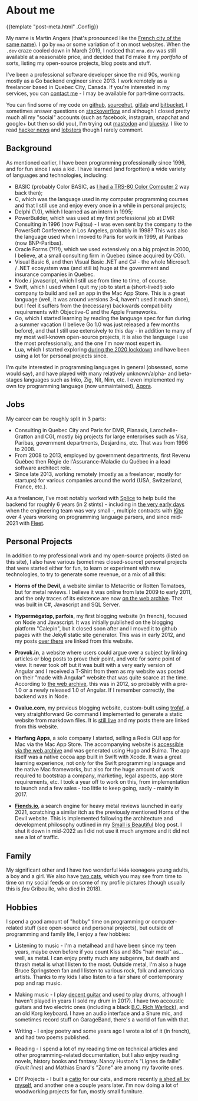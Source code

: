 # About me

{{template "post-meta.html" .Config}}

My name is Martin Angers (that's pronounced like the [French city of the same name][ville]).
I go by `mna` or some variation of it on most websites.
When the `.dev` craze cooled down in March 2019, I noticed that `mna.dev` was still
available at a reasonable price, and decided that I'd make it my *portfolio* of
sorts, listing my open-source projects, blog posts and stuff.

I've been a professional software developer since the mid 90s, working mostly as a Go
backend engineer since 2013. I work remotely as a freelancer based in Quebec City, Canada.
If you're interested in my services, you can [contact me][email] - I may be available for
part-time contracts.

You can find some of my code on [github], [sourcehut], [gitlab] and [bitbucket], I
sometimes answer questions on [stackoverflow] and although I closed pretty much
all my "social" accounts (such as facebook, instagram, snapchat and google+ but then
so did you), I'm trying out [mastodon] and [bluesky]. I like to read [hacker news][hn]
and [lobsters] though I rarely comment.

## Background

As mentioned earlier, I have been programming professionally since 1996, and for fun
since I was a kid. I have learned (and forgotten) a wide variety of languages and
technologies, including:

* BASIC (probably Color BASIC, as [I had a TRS-80 Color Computer 2][coco2] way back then);
* C, which was the language used in my computer programming courses and that I still use
  and enjoy every once in a while in personal projects;
* Delphi (1.0), which I learned as an intern in 1995;
* PowerBuilder, which was used at my first professional job at DMR Consulting in 1996 (now
  Fujitsu) - I was even sent by the company to the PowerSoft Conference in Los Angeles, probably
  in 1998? This was also the language used when I moved to Paris for work in 1999, at
  Paribas (now BNP-Paribas).
* Oracle Forms (?!?!), which we used extensively on a big project in 2000, I believe, at
  a small consulting firm in Quebec (since acquired by CGI).
* Visual Basic 6, and then Visual Basic .NET and C# - the whole Microsoft / .NET
  ecosystem was (and still is) huge at the government and insurance companies in Quebec.
* Node / javascript, which I still use from time to time, of course.
* Swift, which I used when I quit my job to start a (short-lived!) solo company to build
  and sell an app in the Mac App Store. This is a great language (well, it was around
  versions 3-4, haven't used it much since), but I feel it suffers from the (necessary)
  backwards compatibility requirements with Objective-C and the Apple Frameworks.
* Go, which I started learning by reading the language spec for fun during a summer
  vacation (I believe Go 1.0 was just released a few months before), and that I still use
  extensively to this day - in addition to many of my most well-known open-source projects,
  it is also the language I use the most professionally, and the one I'm now most expert in.
* Lua, which I started exploring [during the 2020 lockdown][lua] and have been using a lot for
  personal projects since.


I'm quite interested in programming languages in general (obsessed, some would say), and have
played with many relatively unknown/alpha- and beta- stages languages such as Inko, Zig,
Nit, Nim, etc. I even implemented my own toy programming language (now unmaintained), [Agora].

## Jobs

My career can be roughly split in 3 parts:

* Consulting in Quebec City and Paris for DMR, Planaxis, Larochelle-Gratton and CGI,
  mostly big projects for large enterprises such as Visa, Paribas, government departments,
  Desjardins, etc. That was from 1996 to 2008.
* From 2008 to 2013, employed by government departments, first Revenu Québec then
  Régie de l'Assurance-Maladie du Québec in a lead software architect role.
* Since late 2013, working remotely (mostly as a freelancer, mostly for startups)
  for various companies around the world (USA, Switzerland, France, etc.).

As a freelancer, I've most notably worked with [Splice](https://splice.com) to
help build the backend for roughly 6 years (in 2 stints) - including in [the
very early days](https://twitter.com/mattetti/status/1108404063375220736) when
the engineering team was very small -, multiple contracts with
[Kite](https://www.kite.com/) over 4 years working on programming language
parsers, and since mid-2021 with [Fleet](https://fleetdm.com/).

## Personal Projects

In addition to my professional work and my open-source projects (listed on this site),
I also have various (sometimes closed-source) personal projects that were started either
for fun, to learn or experiment with new technologies, to try to generate some revenue,
or a mix of all this:

* **Horns of the Devil**, a website similar to Metacritic or Rotten Tomatoes, but for
  metal reviews. I believe it was online from late 2009 to early 2011, and the only
  traces of its existence are now [on the web archive][horns]. That was built in C#,
  Javascript and SQL Server.

* **Hypermégatop, parfois**, my first blogging website (in french), focused on Node
  and Javascript. It was initially published on the blogging platform "Calepin", but
  it closed soon after and I moved it to github pages with the Jekyll static site
  generator. This was in early 2012, and my posts [over there][hyper] are linked from this
  website.

* **Provok.in**, a website where users could argue over a subject by linking articles
  or blog posts to prove their point, and vote for some point of view. It never took
  off but it was built with a very early version of Angular and I received a T-Shirt
  from them as my website was posted on their "made with Angular" website that was
  quite scarce at the time. According to [the web archive][provok], this was in 2012,
  so probably with a pre-1.0 or a newly released 1.0 of Angular. If I remember correctly,
  the backend was in Node.

* **0value.com**, my previous blogging website, custom-built using [trofaf], a very
  straightforward Go command I implemented to generate a static website from markdown
  files. It is [still live][0value] and my posts there are linked from this website.

* **Harfang Apps**, a solo company I started, selling a Redis GUI app for Mac
  via the Mac App Store. The accompanying website is [accessible via the web archive][harfang]
  and was generated using Hugo and Bulma. The app itself was a native cocoa app
  built in Swift with Xcode. It was a great learning experience, not only for the
  Swift programming language and the native Mac frameworks, but also for the huge
  amount of work required to bootstrap a company, marketing, legal aspects, app
  store requirements, etc. I took a year off to work on this, from implementation
  to launch and a few sales - too little to keep going, sadly - mainly in 2017.

* [**Fiends.io**][fiends], a search engine for heavy metal reviews launched in
  early 2021, scratching a similar itch as the previously mentioned Horns of
  the Devil website. This is implemented following the architecture and
  development philosophy outlined in my [Small is Beautiful][small] blog post.
  I shut it down in mid-2022 as I did not use it much anymore and it did not
  see a lot of traffic.

## Family

My significant other and I have two wonderful ~~kids~~ ~~teenagers~~ young adults, a boy and a
girl. We also have [two
cats](https://twitter.com/___mna___/status/1247589958954749954), which you may
see from time to time on my social feeds or on some of my profile pictures
(though usually this is *feu* Gribouille, who died in 2018).

## Hobbies

I spend a good amount of "hobby" time on programming or computer-related stuff
(see open-source and personal projects), but outside of programming and family
life, I enjoy a few hobbies:

* Listening to music - I'm a metalhead and have been since my teen years, maybe
  even before if you count Kiss and 80s "hair metal" as... well, as metal. I can
  enjoy pretty much any subgenre, but death and thrash metal is what I listen to
  the most. Outside metal, I'm also a huge Bruce Springsteen fan and I listen to
  various rock, folk and americana artists. Thanks to my kids I also listen to a
  fair share of contemporary pop and rap music.

* Making music - I play [decent
  guitar](https://twitter.com/___mna___/status/1286394098916757511) and used to
  play drums, although I haven't played in years (I sold my drum in 2017). I
  have two accoustic guitars and two electric ones (including a black [B.C. Rich
  Warlock][bcrich]), and an old Korg keyboard. I have an audio interface and a
  Shure mic, and sometimes record stuff on GarageBand, there's a world of fun
  with that.

* Writing - I enjoy poetry and some years ago I wrote a lot of it (in french),
  and had two poems published.

* Reading - I spend a lot of my reading time on technical articles and other
  programming-related documentation, but I also enjoy reading novels, history
  books and fantasy. Nancy Huston's "Lignes de faille" (*Fault lines*) and 
  Mathias Enard's "Zone" are among my favorite ones.

* DIY Projects - I built a
  [catio](https://twitter.com/___mna___/status/1406756511322447879) for our
  cats, and more recently [a shed all by
  myself](https://twitter.com/___mna___/status/1542282756142637057), and another one
  a couple years later. I'm now doing a lot of woodworking projects for fun, mostly small furniture.

[email]: mailto:{{.Vars.Email}}
[coco2]: https://twitter.com/___mna___/status/813406732697423872
[agora]: https://github.com/mna/agora
[github]: https://github.com/mna
[gitlab]: https://gitlab.com/___mna___?nav_source=navbar
[bitbucket]: https://bitbucket.org/___mna___/
[sourcehut]: https://git.sr.ht/~mna/
[stackoverflow]: https://stackoverflow.com/users/1094941/mna
[twitter]: https://twitter.com/___mna___
[bluesky]: https://bsky.app/profile/mna75.bsky.social
[hn]: https://news.ycombinator.com/
[lobsters]: https://lobste.rs/
[horns]: https://web.archive.org/web/20101115125910/http://hornsofthedevil.com/
[provok]: https://web.archive.org/web/20120824135414/http://provok.in/
[harfang]: https://web.archive.org/web/20180104180953/http://harfangapps.com/
[0value]: https://www.0value.com/
[trofaf]: https://github.com/mna/trofaf
[hyper]: http://hypermegatop.github.io/
[bcrich]: https://en.wikipedia.org/wiki/B.C._Rich_Warlock
[ville]: https://en.wikipedia.org/wiki/Angers
[lua]: https://twitter.com/___mna___/status/1265789119483035649
[small]: https://mna.dev/posts/small-is-beautiful.html
[fiends]: https://web.archive.org/web/20220629214202/https://www.fiends.io/
[mastodon]: https://fosstodon.org/@mna
